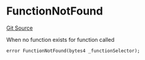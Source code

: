 # FunctionNotFound
[Git Source](https://github.com/thrackle-io/rules-protocol/blob/2955538441cd4ad2d51a27d7c28af7eec4cd8814/src/economic/ruleProcessor/RuleProcessorDiamond.sol)

When no function exists for function called


```solidity
error FunctionNotFound(bytes4 _functionSelector);
```

